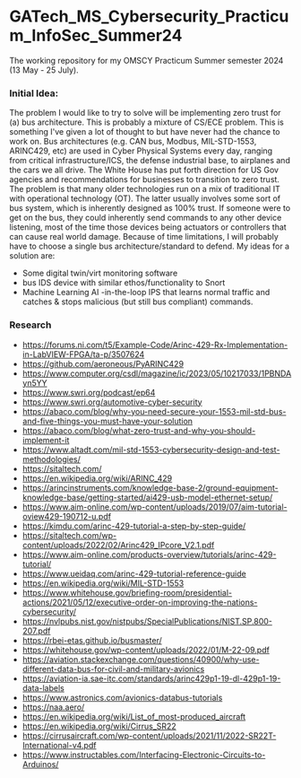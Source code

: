 # GATech_MS_Cybersecurity_Practicum_InfoSec_Summer24
The working repository for my OMSCY Practicum Summer semester 2024 (13 May - 25 July).

### Initial Idea:
The problem I would like to try to solve will be implementing zero trust for (a) bus architecture. This is probably a mixture of CS/ECE problem. This is something I've given a lot of thought to but have never had the chance to work on. Bus architectures (e.g. CAN bus, Modbus, MIL-STD-1553, ARINC429, etc) are used in Cyber Physical Systems every day, ranging from critical infrastructure/ICS, the defense industrial base, to airplanes and the cars we all drive. The White House has put forth direction for US Gov agencies and recommendations for businesses to transition to zero trust. The problem is that many older technologies run on a mix of traditional IT with operational technology (OT). The latter usually involves some sort of bus system, which is inherently designed as 100% trust. If someone were to get on the bus, they could inherently send commands to any other device listening, most of the time those devices being actuators or controllers that can cause real world damage. Because of time limitations, I will probably have to choose a single bus architecture/standard to defend. My ideas for a solution are:

- Some digital twin/virt monitoring software
- bus IDS device with similar ethos/functionality to Snort
- Machine Learning AI -in-the-loop IPS that learns normal traffic and catches & stops malicious (but still bus compliant) commands.

### Research
- https://forums.ni.com/t5/Example-Code/Arinc-429-Rx-Implementation-in-LabVIEW-FPGA/ta-p/3507624
- https://github.com/aeroneous/PyARINC429
- https://www.computer.org/csdl/magazine/ic/2023/05/10217033/1PBNDAyn5YY
- https://www.swri.org/podcast/ep64
- https://www.swri.org/automotive-cyber-security
- https://abaco.com/blog/why-you-need-secure-your-1553-mil-std-bus-and-five-things-you-must-have-your-solution
- https://abaco.com/blog/what-zero-trust-and-why-you-should-implement-it
- https://www.altadt.com/mil-std-1553-cybersecurity-design-and-test-methodologies/
- https://sitaltech.com/
- https://en.wikipedia.org/wiki/ARINC_429
- https://arincinstruments.com/knowledge-base-2/ground-equipment-knowledge-base/getting-started/ai429-usb-model-ethernet-setup/
- https://www.aim-online.com/wp-content/uploads/2019/07/aim-tutorial-oview429-190712-u.pdf
- https://kimdu.com/arinc-429-tutorial-a-step-by-step-guide/
- https://sitaltech.com/wp-content/uploads/2022/02/Arinc429_IPcore_V2.1.pdf
- https://www.aim-online.com/products-overview/tutorials/arinc-429-tutorial/
- https://www.ueidaq.com/arinc-429-tutorial-reference-guide
- https://en.wikipedia.org/wiki/MIL-STD-1553
- https://www.whitehouse.gov/briefing-room/presidential-actions/2021/05/12/executive-order-on-improving-the-nations-cybersecurity/
- https://nvlpubs.nist.gov/nistpubs/SpecialPublications/NIST.SP.800-207.pdf
- https://rbei-etas.github.io/busmaster/
- https://whitehouse.gov/wp-content/uploads/2022/01/M-22-09.pdf
- https://aviation.stackexchange.com/questions/40900/why-use-different-data-bus-for-civil-and-military-avionics
- https://aviation-ia.sae-itc.com/standards/arinc429p1-19-dl-429p1-19-data-labels
- https://www.astronics.com/avionics-databus-tutorials
- https://naa.aero/
- https://en.wikipedia.org/wiki/List_of_most-produced_aircraft
- https://en.wikipedia.org/wiki/Cirrus_SR22
- https://cirrusaircraft.com/wp-content/uploads/2021/11/2022-SR22T-International-v4.pdf
- https://www.instructables.com/Interfacing-Electronic-Circuits-to-Arduinos/
